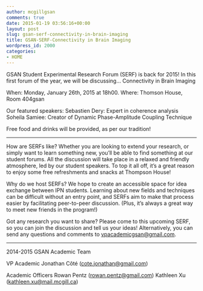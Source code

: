 ```yaml
---
author: mcgillgsan
comments: true
date: 2015-01-19 03:56:16+00:00
layout: post
slug: gsan-serf-connectivity-in-brain-imaging
title: GSAN-SERF-Connectivity in Brain Imaging
wordpress_id: 2000
categories:
- HOME
---
```


GSAN Student Experimental Research Forum (SERF) is back for 2015!
In this first forum of the year, we will be discussing…
Connectivity in Brain Imaging

When: Monday, January 26th, 2015 at 18h00.
Where: Thomson House, Room 404gsan

Our featured speakers:
Sebastien Dery: Expert in coherence analysis
Soheila Samiee: Creator of Dynamic Phase-Amplitude Coupling Technique

Free food and drinks will be provided, as per our tradition!



* * *



How are SERFs like?
Whether you are looking to extend your research, or simply want to learn something new, you’ll be able to find something at our student forums. All the discussion will take place in a relaxed and friendly atmosphere, led by our student speakers. To top it all off, it’s a great reason to enjoy some free refreshments and snacks at Thompson House!

Why do we host SERFs?
We hope to create an accessible space for idea exchange between IPN students. Learning about new fields and techniques can be difficult without an entry point, and SERFs aim to make that process easier by facilitating peer-to-peer discussion.
(Plus, it’s always a great way to meet new friends in the program!)

Got any research you want to share?
Please come to this upcoming SERF, so you can join the discussion and tell us your ideas! Alternatively, you can send any questions and comments to vpacademicgsan@gmail.com.



* * *



2014-2015 GSAN Academic Team

VP Academic
Jonathan Côté (cote.jonathan@gmail.com)

Academic Officers
Rowan Pentz (rowan.pentz@gmail.com)
Kathleen Xu (kathleen.xu@mail.mcgill.ca)
